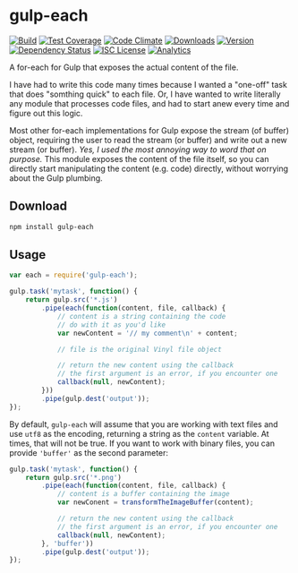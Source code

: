 # gulp-each

[![Build][1]][2]
[![Test Coverage][3]][4]
[![Code Climate][5]][6]
[![Downloads][7]][8]
[![Version][9]][8]
[![Dependency Status][10]][11]
[![ISC License][12]][13]
[![Analytics][14]][15]

[1]: https://travis-ci.org/catdad/gulp-each.svg?branch=master
[2]: https://travis-ci.org/catdad/gulp-each

[3]: https://codeclimate.com/github/catdad/gulp-each/badges/coverage.svg
[4]: https://codeclimate.com/github/catdad/gulp-each/coverage

[5]: https://codeclimate.com/github/catdad/gulp-each/badges/gpa.svg
[6]: https://codeclimate.com/github/catdad/gulp-each

[7]: https://img.shields.io/npm/dm/gulp-each.svg
[8]: https://www.npmjs.com/package/gulp-each
[9]: https://img.shields.io/npm/v/gulp-each.svg

[10]: https://david-dm.org/catdad/gulp-each.svg
[11]: https://david-dm.org/catdad/gulp-each

[12]: https://img.shields.io/npm/l/gulp-each.svg
[13]: http://opensource.org/licenses/ISC

[14]: https://ga-beacon.appspot.com/UA-17159207-7/gulp-each/readme
[15]: https://github.com/igrigorik/ga-beacon

A for-each for Gulp that exposes the actual content of the file.

I have had to write this code many times because I wanted a "one-off" task that does "somthing quick" to each file. Or, I have wanted to write literally any module that processes code files, and had to start anew every time and figure out this logic.

Most other for-each implementations for Gulp expose the stream (of buffer) object, requiring the user to read the stream (or buffer) and write out a new stream (or buffer). _Yes, I used the most annoying way to word that on purpose._ This module exposes the content of the file itself, so you can directly start manipulating the content (e.g. code) directly, without worrying about the Gulp plumbing.

## Download

```bash
npm install gulp-each
```

## Usage

```javascript
var each = require('gulp-each');

gulp.task('mytask', function() {
    return gulp.src('*.js')
        .pipe(each(function(content, file, callback) {
            // content is a string containing the code
            // do with it as you'd like
            var newContent = '// my comment\n' + content;

            // file is the original Vinyl file object

            // return the new content using the callback
            // the first argument is an error, if you encounter one
            callback(null, newContent);
        }))
        .pipe(gulp.dest('output'));
});
```

By default, `gulp-each` will assume that you are working with text files and use `utf8` as the encoding, returning a string as the `content` variable. At times, that will not be true. If you want to work with binary files, you can provide `'buffer'` as the second parameter:

```javascript
gulp.task('mytask', function() {
    return gulp.src('*.png')
        .pipe(each(function(content, file, callback) {
            // content is a buffer containing the image
            var newConent = transformTheImageBuffer(content);

            // return the new content using the callback
            // the first argument is an error, if you encounter one
            callback(null, newContent);
        }, 'buffer'))
        .pipe(gulp.dest('output'));
});
```
